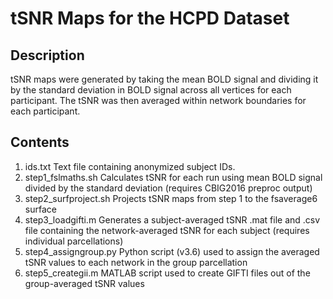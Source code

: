 # tSNR Maps for the HCPD Dataset

## Description
tSNR maps were generated by taking the mean BOLD signal and dividing it by the standard deviation in BOLD signal across all vertices for each participant. The tSNR was then averaged within network boundaries for each participant.

## Contents
1. ids.txt Text file containing anonymized subject IDs.
2. step1_fslmaths.sh Calculates tSNR for each run using mean BOLD signal divided by the standard deviation (requires CBIG2016 preproc output)
3. step2_surfproject.sh Projects tSNR maps from step 1 to the fsaverage6 surface
4. step3_loadgifti.m Generates a subject-averaged tSNR .mat file and .csv file containing the network-averaged tSNR for each subject (requires individual parcellations)
5. step4_assigngroup.py Python script (v3.6) used to assign the averaged tSNR values to each network in the group parcellation
6. step5_creategii.m MATLAB script used to create GIFTI files out of the group-averaged tSNR values
